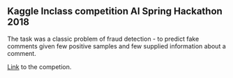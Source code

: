 ##	Kaggle Inclass competition AI Spring Hackathon 2018
The task was a classic problem of fraud detection - to predict fake comments given few positive samples and few supplied information about a comment.

[Link](https://www.kaggle.com/c/ds-ai-spring-hack) to the competion.